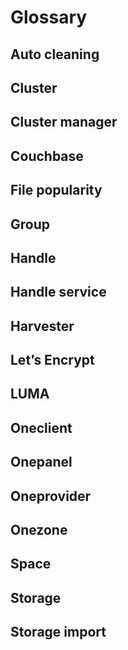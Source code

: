 # Glossary
<!-- - wyjaśnienie pojęć z nawiązaniami -->

## Auto cleaning

## Cluster

## Cluster manager

## Couchbase

## File popularity

## Group

## Handle

## Handle service

## Harvester

## Let’s Encrypt

## LUMA

## Oneclient

## Onepanel

## Oneprovider

## Onezone

## Space

## Storage

## Storage import
